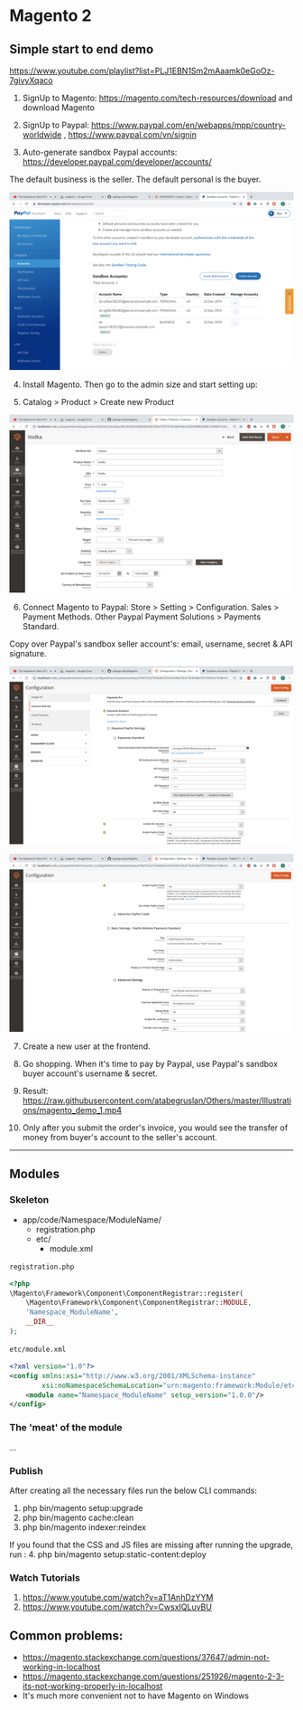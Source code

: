 # Magento 2

## Simple start to end demo

https://www.youtube.com/playlist?list=PLJ1EBN1Sm2mAaamk0eGoOz-7givyXqaco

1. SignUp to Magento: https://magento.com/tech-resources/download and download Magento

2. SignUp to Paypal: https://www.paypal.com/en/webapps/mpp/country-worldwide , https://www.paypal.com/vn/signin

3. Auto-generate sandbox Paypal accounts: https://developer.paypal.com/developer/accounts/ 

The default business is the seller. The default personal is the buyer.

![](https://raw.githubusercontent.com/atabegruslan/Magento/v2/Illustrations/paypal.png)

4. Install Magento. Then go to the admin size and start setting up:

5. Catalog > Product > Create new Product

![](https://raw.githubusercontent.com/atabegruslan/Magento/v2/Illustrations/product.png)

6. Connect Magento to Paypal: Store > Setting > Configuration. Sales > Payment Methods. Other Paypal Payment Solutions > Payments Standard.

Copy over Paypal's sandbox seller account's: email, username, secret & API signature.

![](https://raw.githubusercontent.com/atabegruslan/Magento/v2/Illustrations/paypal_setup_1.png)

![](https://raw.githubusercontent.com/atabegruslan/Magento/v2/Illustrations/paypal_setup_2.png)

7. Create a new user at the frontend.

8. Go shopping. When it's time to pay by Paypal, use Paypal's sandbox buyer account's username & secret.

9. Result: https://raw.githubusercontent.com/atabegruslan/Others/master/Illustrations/magento_demo_1.mp4

10. Only after you submit the order's invoice, you would see the transfer of money from buyer's account to the seller's account.

---

## Modules

### Skeleton

- app/code/Namespace/ModuleName/
    - registration.php
    - etc/
        - module.xml

`registration.php`
```php
<?php
\Magento\Framework\Component\ComponentRegistrar::register(
    \Magento\Framework\Component\ComponentRegistrar::MODULE,
    'Namespace_ModuleName',
    __DIR__
);
```

`etc/module.xml`
```xml
<?xml version="1.0"?>
<config xmlns:xsi="http://www.w3.org/2001/XMLSchema-instance"
        xsi:noNamespaceSchemaLocation="urn:magento:framework:Module/etc/module.xsd">
    <module name="Namespace_ModuleName" setup_version="1.0.0"/>
</config>
```

### The 'meat' of the module

...

### Publish

After creating all the necessary files run the below CLI commands:
1. php bin/magento setup:upgrade
2. php bin/magento cache:clean
3. php bin/magento indexer:reindex

If you found that the CSS and JS files are missing after running the upgrade, run :
4. php bin/magento setup:static-content:deploy

### Watch Tutorials

1. https://www.youtube.com/watch?v=aT1AnhDzYYM
2. https://www.youtube.com/watch?v=CwsxIQLuvBU

## Common problems:

- https://magento.stackexchange.com/questions/37647/admin-not-working-in-localhost
- https://magento.stackexchange.com/questions/251926/magento-2-3-its-not-working-properly-in-localhost
- It's much more convenient not to have Magento on Windows
